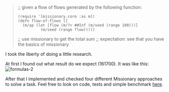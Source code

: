 > ;; given a flow of flows generated by the following function:
>
> ```
> (require '[missionary.core :as m])
> (defn flow-of-flows []
>   (m/ap (let [flow (m/?> ##Inf (m/seed (range 100)))]
>           (m/seed (range flow)))))
> ```
>
> ;; use missionary to get the total sum
> ;; expectation: see that you have the basics of missionary 

I took the liberty of doing a little research.

At first I found out what result do we expect (161700). It was like this:
![formulas-2](https://github.com/user-attachments/assets/09fb012f-f72b-4d13-b9f6-37efd2662e4b)

After that I implemented and checked four different Missionary approaches to solve a task.
Feel free to look on code, tests and simple benchmark [here](https://github.com/aldebogdanov/brian-test-2/blob/main/src/brian_test_2/core.clj).
